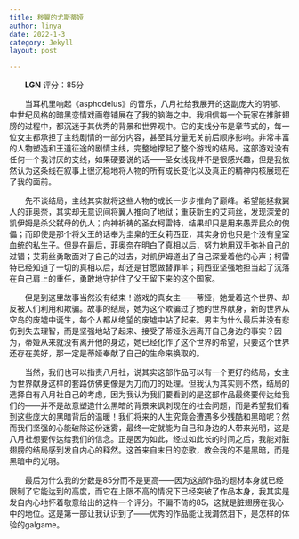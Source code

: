 ```yaml
---
title: 秽翼的尤斯蒂娅
author: linya
date: 2022-1-3
category: Jekyll
layout: post

---
```


&ensp;&ensp;&ensp;&ensp;**LGN** 评分：85分

&ensp;&ensp;&ensp;&ensp;当耳机里响起《asphodelus》的音乐，八月社给我展开的这副庞大的阴郁、中世纪风格的暗黑恋情戏画卷铺展在了我的脑海之中。我相信每一个玩家在推脏翅膀的过程中，都沉迷于其优秀的背景和世界观中。它的支线分布是章节式的，每一位女主都承担了主线剧情的一部分内容，甚至其分量无关前后顺序影响。非常丰富的人物塑造和王道征途的剧情主线，完整地撑起了整个游戏的结局。这部游戏没有任何一个我讨厌的支线，如果硬要说的话——圣女线我并不是很感兴趣，但是我依然认为这条线在叙事上很沉稳地将人物的所有成长变化以及真正的精神内核展现在了我的面前。

&ensp;&ensp;&ensp;&ensp;先不谈结局，主线其实就将这些人物的成长一步步推向了巅峰。希望能拯救翼人的菲奥奈，其实却无意识间将翼人推向了地狱；重获新生的艾莉丝，发现深爱的凯伊姆是杀父弑母的仇人；向神祈祷的圣女柯雷特，结果却只是用来愚弄民众的傀儡；而即使是那个将父王的话奉为圭臬的王女莉西亚，其实身份也只是个没有皇室血统的私生子。但是在最后，菲奥奈在明白了真相以后，努力地用双手弥补自己的过错；艾莉丝勇敢面对了自己的过去，对凯伊姆道出了自己深爱着他的心声；柯雷特已经知道了一切的真相以后，却还是甘愿做替罪羊；莉西亚坚强地担当起了沉落在自己肩上的重任，勇敢地守护住了父王留下来的这个国家。

&ensp;&ensp;&ensp;&ensp;但是到这里故事当然没有结束！游戏的真女主——蒂娅，她爱着这个世界、却反被人们利用和欺骗。故事的结局，她为这个欺骗过了她的世界献身，新的世界从空岛的废墟中诞生，每个人都从绝望的废墟中站了起来。男主为什么最后并没有悲伤到失去理智，而是坚强地站了起来、接受了蒂娅永远离开自己身边的事实？因为，蒂娅从来就没有离开他的身边，她已经化作了这个世界的希望，只要这个世界还存在美好，那一定是蒂娅奉献了自己的生命来换取的。

&ensp;&ensp;&ensp;&ensp;当然，我们也可以指责八月社，说其实这部作品可以有一个更好的结局，女主为世界献身这样的套路仿佛更像是为刀而刀的处理。但我认为其实则不然，结局的选择自有八月社自己的考虑，因为我认为我们要看到的是这部作品最终要传达给我们的——并不是故意塑造什么黑暗的背景来讽刺现在的社会问题，而是希望我们看到这些庞大的黑暗背后的温暖！我们将来的人生究竟会遭遇多少残酷和黑暗呢？然而我们坚强的心能破除这份迷雾，最终一定就能为自己和身边的人带来光明，这是八月社想要传达给我们的信念。正是因为如此，经过如此长的时间之后，我能对脏翅膀的结局感到发自内心的释然。这首来自末日的恋歌，教会我的不是黑暗，而是黑暗中的光明。

&ensp;&ensp;&ensp;&ensp;最后为什么我的分数是85分而不是更高——因为这部作品的题材本身就已经限制了它能达到的高度，而它在上限不高的情况下已经突破了作品本身，我其实是发自内心地怀着敬意给出的这样一个评分。不偏不倚的85，这就是脏翅膀在我心中的地位。这是第一部让我认识到了——优秀的作品能让我潸然泪下，是怎样的体验的galgame。